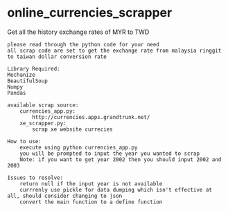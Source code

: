 # online_currencies_scrapper
Get all the history exchange rates of MYR to TWD

    please read through the python code for your need
    all scrap code are set to get the exchange rate from malaysia ringgit 
    to taiwan dollar conversion rate
    
    Library Required:
    Mechanize
    BeautifulSoup
    Numpy
    Pandas

    available scrap source:
        currencies_app.py:
            http://currencies.apps.grandtrunk.net/
        xe_scrapper.py:
            scrap xe website currecies

    How to use:
        execute using python currencies_app.py
        you will be prompted to input the year you wanted to scrap
        Note: if you want to get year 2002 then you should input 2002 and 2003
        
    Issues to resolve:
        return null if the input year is not available
        currrenly use pickle for data dumping which isn't effective at all, should consider changing to json  
        convert the main function to a define function
        
